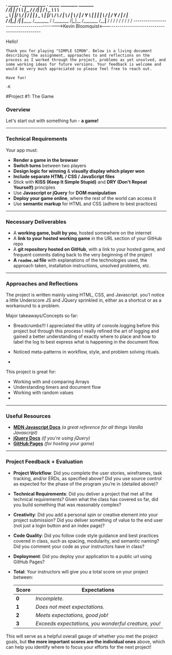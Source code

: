   _________.___   _____ __________.____     ___________   _________.___   _____   ________    _______   
 /   _____/|   | /     \\______   \    |    \_   _____/  /   _____/|   | /     \  \_____  \   \      \  
 \_____  \ |   |/  \ /  \|     ___/    |     |    __)_   \_____  \ |   |/  \ /  \  /   |   \  /   |   \ 
 /        \|   /    Y    \    |   |    |___  |        \  /        \|   /    Y    \/    |    \/    |    \
/_______  /|___\____|__  /____|   |_______ \/_______  / /_______  /|___\____|__  /\_______  /\____|__  /
        \/             \/                 \/        \/          \/             \/         \/         \/ 
----------------------------------------->Kevin Bloomquist<----------------------------------------------








Hello!

	Thank you for playing "SIMPLE SIMON". Below is a living document describing the assignment, approaches to and reflections on the process as I worked through the project, problems as yet unsolved, and  some working ideas for future versions. Your feedback is welcome and would be very much appreciated so please feel free to reach out.

	Have fun!

	-K





#Project #1: The Game

### Overview

Let's start out with something fun - **a game!**

---

### Technical Requirements

Your app must:

* **Render a game in the browser**
* **Switch turns** between two players
* **Design logic for winning** & **visually display which player won**
* **Include separate HTML / CSS / JavaScript files**
* Stick with **KISS (Keep It Simple Stupid)** and **DRY (Don't Repeat Yourself)** principles
* Use **Javascript or jQuery** for **DOM manipulation**
* **Deploy your game online**, where the rest of the world can access it
* Use **semantic markup** for HTML and CSS (adhere to best practices)

---

### Necessary Deliverables

* A **working game, built by you**, hosted somewhere on the internet
* A **link to your hosted working game** in the URL section of your GitHub repo
* A **git repository hosted on GitHub**, with a link to your hosted game, and frequent commits dating back to the very beginning of the project
* **A ``readme.md`` file** with explanations of the technologies used, the approach taken, installation instructions, unsolved problems, etc.

---

### Approaches and Reflections

The project is written mainly using HTML, CSS, and Javascript. you'l notice a little Underscore JS and JQuery sprinkled in, either as a shortcut or as a workaround to a problem.

Major takeaways/Concepts so far:
- Breadcrumbs!!! I appreciated the utility of console.logging before this project but through this process I really refined the art of logging and gained a better understanding of exactly where to place and how to label the log to best express what is happening in the document flow.

- Noticed meta-patterns in workflow, style, and problem solving rituals.

- 

This project is great for:
- Working with and comparing Arrays
- Understanding timers and document flow
- Working with random values
- 


---

### Useful Resources

* **[MDN Javascript Docs](https://developer.mozilla.org/en-US/docs/Web/JavaScript)** _(a great reference for all things Vanilla Javascript)_
* **[jQuery Docs](http://api.jquery.com)** _(if you're using jQuery)_
* **[GitHub Pages](https://pages.github.com)** _(for hosting your game)_

---

### Project Feedback + Evaluation

* __Project Workflow__: Did you complete the user stories, wireframes, task tracking, and/or ERDs, as specified above? Did you use source control as expected for the phase of the program you’re in (detailed above)?

* __Technical Requirements__: Did you deliver a project that met all the technical requirements? Given what the class has covered so far, did you build something that was reasonably complex?

* __Creativity__: Did you add a personal spin or creative element into your project submission? Did you deliver something of value to the end user (not just a login button and an index page)?

* __Code Quality__: Did you follow code style guidance and best practices covered in class, such as spacing, modularity, and semantic naming? Did you comment your code as your instructors have in class?

* __Deployment__: Did you deploy your application to a public url using GitHub Pages?

* __Total__: Your instructors will give you a total score on your project between:

    Score | Expectations
    ----- | ------------
    **0** | _Incomplete._
    **1** | _Does not meet expectations._
    **2** | _Meets expectations, good job!_
    **3** | _Exceeds expectations, you wonderful creature, you!_

 This will serve as a helpful overall gauge of whether you met the project goals, but __the more important scores are the individual ones__ above, which can help you identify where to focus your efforts for the next project!
